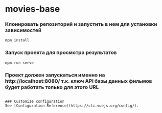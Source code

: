 # movies-base

### Клонировать репозиторий и запустить в нем для установки зависимостей
```
npm install
```

### Запуск проекта для просмотра результатов
```
npm run serve
```

### Проект должен запускаться именно на http://localhost:8080/ т.к. ключ API базы данных фильмов будет работать только для этого URL
```

### Customize configuration
See [Configuration Reference](https://cli.vuejs.org/config/).
